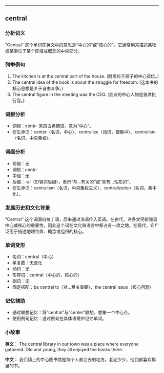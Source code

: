 
---------------
## central
### 分析词义
"Central" 这个单词在英文中的意思是“中心的”或“核心的”。它通常用来描述某物或某事位于某个区域或概念的中央部分。

### 列举例句
1. The kitchen is at the central part of the house. (厨房位于房子的中心部位。)
2. The central idea of the book is about the struggle for freedom. (这本书的核心思想是关于自由斗争。)
3. The central figure in the meeting was the CEO. (会议的中心人物是首席执行官。)

### 词根分析
- 词根：centr- 来自古希腊语，意为“中心”。
- 衍生单词：center（名词，中心）、centralize（动词，使集中）、centralism（名词，中央集权）。

### 词缀分析
- 前缀：无
- 词根：centr-
- 中缀：无
- 后缀：-al（形容词后缀），表示“与...有关的”或“具有...性质的”。
- 衍生单词：centralism（名词，中央集权主义）、centralization（名词，集中化）。

### 发展历史和文化背景
"Central" 这个词源自拉丁语，后来通过法语传入英语。在古代，许多文明都强调中心或核心的重要性，因此这个词在文化和语言中都占有一席之地。在现代，它广泛用于描述地理位置、概念或组织的核心。

### 单词变形
- 名词：central（中心）
- 单复数：无变化
- 动词：无
- 形容词：central（中心的，核心的）
- 副词：无
- 固定搭配：be central to（对...至关重要）、the central issue（核心问题）

### 记忆辅助
- 通过联想记忆：将“central”与“center”联想，想象一个中心点。
- 使用例句记忆：通过例句在具体语境中记忆单词。

### 小故事
**英文：** The central library in our town was a place where everyone gathered. Old and young, they all enjoyed the books there.

**中文：** 我们镇上的中心图书馆是每个人都会去的地方。老老少少，他们都喜欢那里的书。

